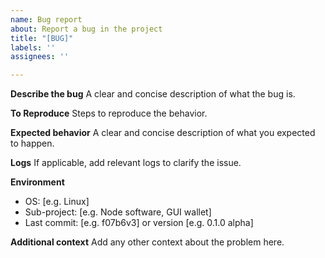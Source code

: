 ```yaml
---
name: Bug report
about: Report a bug in the project
title: "[BUG]"
labels: ''
assignees: ''

---
```


**Describe the bug**
A clear and concise description of what the bug is.

**To Reproduce**
Steps to reproduce the behavior.

**Expected behavior**
A clear and concise description of what you expected to happen.

**Logs**
If applicable, add relevant logs to clarify the issue.

**Environment**
 - OS: [e.g. Linux]
 - Sub-project: [e.g. Node software, GUI wallet]
 - Last commit: [e.g. f07b6v3] or version [e.g. 0.1.0 alpha]


**Additional context**
Add any other context about the problem here.
